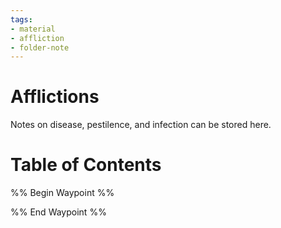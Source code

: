 ```yaml
---
tags:
- material
- affliction
- folder-note
---
```

# Afflictions

Notes on disease, pestilence, and infection can be stored here.

# Table of Contents

%% Begin Waypoint %%


%% End Waypoint %%
